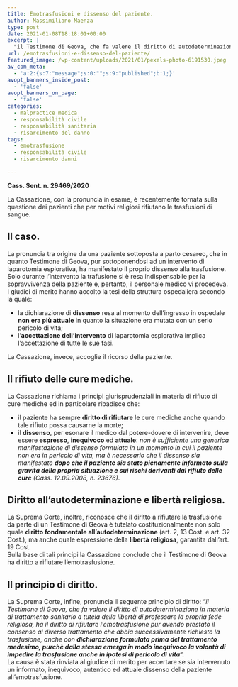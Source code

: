 ```yaml
---
title: Emotrasfusioni e dissenso del paziente.
author: Massimiliano Maenza
type: post
date: 2021-01-08T18:18:01+00:00
excerpt: |
  "il Testimone di Geova, che fa valere il diritto di autodeterminazione in materia di trattamento sanitario a tutela della libertà di professare la propria fede religiosa, ha il diritto di rifiutare l'emotrasfusione pur avendo prestato il consenso al diverso trattamento che abbia successivamente richiesto la trasfusione, anche con dichiarazione formulata prima del trattamento medesimo, purchè dalla stessa emerga in modo inequivoco la volontà di impedire la trasfusione anche in ipotesi di pericolo di vita
url: /emotrasfusioni-e-dissenso-del-paziente/
featured_image: /wp-content/uploads/2021/01/pexels-photo-6191530.jpeg
av_cpm_meta:
  - 'a:2:{s:7:"message";s:0:"";s:9:"published";b:1;}'
avopt_banners_inside_post:
  - 'false'
avopt_banners_on_page:
  - 'false'
categories:
  - malpractice medica
  - responsabilità civile
  - responsabilità sanitaria
  - risarcimento del danno
tags:
  - emotrasfusione
  - responsabilità civile
  - risarcimento danni

---
```

**Cass. Sent. n. 29469/2020**

La Cassazione, con la pronuncia in esame, è recentemente tornata sulla questione dei pazienti che per motivi religiosi rifiutano le trasfusioni di sangue.

## Il caso.

La pronuncia tra origine da una paziente sottoposta a parto cesareo, che in quanto Testimone di Geova, pur sottoponendosi ad un intervento di laparotomia esplorativa, ha manifestato il proprio dissenso alla trasfusione. Solo durante l&#8217;intervento la trafusione si è resa indispensabile per la sopravvivenza della paziente e, pertanto, il personale medico vi procedeva.  
I giudici di merito hanno accolto la tesi della struttura ospedaliera secondo la quale:

  * la dichiarazione di **dissenso** resa al momento dell&#8217;ingresso in ospedale **non era più attuale** in quanto la situazione era mutata con un serio pericolo di vita;
  * l&#8217;**accettazione dell&#8217;intervento** di laparotomia esplorativa implica l&#8217;accettazione di tutte le sue fasi.

La Cassazione, invece, accoglie il ricorso della paziente.

## Il rifiuto delle cure mediche.

La Cassazione richiama i principi giurisprudenziali in materia di rifiuto di cure mediche ed in particolare ribadisce che:

  * il paziente ha sempre **diritto di rifiutare** le cure mediche anche quando tale rifiuto possa causarne la morte;
  * il **dissenso**, per esonare il medico dal potere-dovere di intervenire, deve essere **espresso**, **inequivoco** ed **attuale**: _non è sufficiente una generica manifestazione di dissenso formulata in un momento in cui il paziente non era in pericolo di vita, ma è necessario che il dissenso sia manifestato **dopo che il paziente sia stato pienamente informato sulla gravità della propria situazione e sui rischi derivanti dal rifiuto delle cure** (Cass. 12.09.2008, n. 23676)_.

## Diritto all&#8217;autodeterminazione e libertà religiosa.

La Suprema Corte, inoltre, riconosce che il diritto a rifiutare la trasfusione da parte di un Testimone di Geova è tutelato costituzionalmente non solo quale **diritto fondamentale all&#8217;autodeterminazione** (art. 2, 13 Cost. e art. 32 Cost.), ma anche quale espressione della **libertà religiosa**, garantita dall&#8217;art. 19 Cost.  
Sulla base di tali principi la Cassazione conclude che il Testimone di Geova ha diritto a rifiutare l&#8217;emotrasfusione.

## Il principio di diritto.

La Suprema Corte, infine, pronuncia il seguente principio di diritto: &#8220;_il Testimone di Geova, che fa valere il diritto di autodeterminazione in materia di trattamento sanitario a tutela della libertà di professare la propria fede religiosa, ha il diritto di rifiutare l&#8217;emotrasfusione pur avendo prestato il consenso al diverso trattamento che abbia successivamente richiesto la trasfusione, anche con **dichiarazione formulata prima del trattamento medesimo, purchè dalla stessa emerga in modo inequivoco la volontà di impedire la trasfusione anche in ipotesi di pericolo di vita**_&#8220;.  
La causa è stata rinviata al giudice di merito per accertare se sia intervenuto un informato, inequivoco, autentico ed attuale dissenso della paziente all&#8217;emotrasfusione.